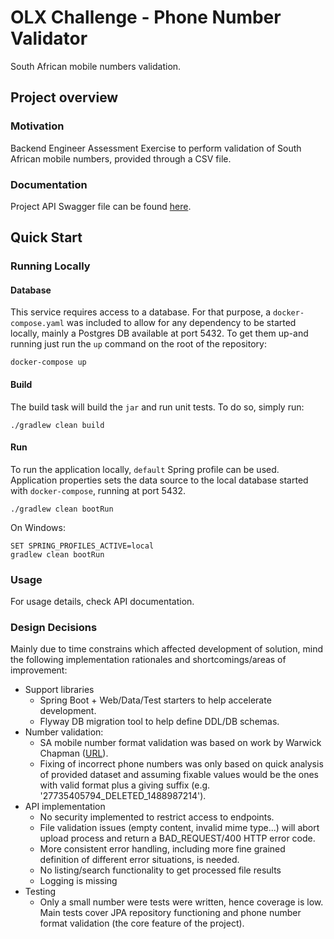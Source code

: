 # OLX Challenge - Phone Number Validator

South African mobile numbers validation.

## Project overview

### Motivation

Backend Engineer Assessment Exercise to perform validation of South African mobile numbers, provided through a CSV file.



### Documentation

Project API Swagger file can be found [here](https://github.com/rxcorreia/phone-validator/blob/master/api/swagger.yaml).

## Quick Start

### Running Locally

#### Database

This service requires access to a database. For that purpose, a `docker-compose.yaml` was included to allow for any
dependency to be started locally, mainly a Postgres DB available at port 5432. To get them up-and running just run the `up` command on the root of the repository:

```
docker-compose up
```

#### Build

The build task will build the `jar` and run unit tests. To do so,
simply run:

```
./gradlew clean build
```

#### Run

To run the application locally, `default` Spring profile can be used. Application properties sets the data source to
the local database started with `docker-compose`, running at port 5432.

```
./gradlew clean bootRun
```

On Windows:

```
SET SPRING_PROFILES_ACTIVE=local
gradlew clean bootRun
```
### Usage
For usage details, check API documentation.


### Design Decisions
Mainly due to time constrains which affected development of solution, mind the following implementation rationales and shortcomings/areas of improvement:
* Support libraries
    * Spring Boot + Web/Data/Test starters to help accelerate development.
    * Flyway DB migration tool to help define DDL/DB schemas.
* Number validation:
    * SA mobile number format validation was based on work by Warwick Chapman ([URL](http://wa.rwick.com/2016/06/09/validating-south-african-cell-numbers-with-a-regular-expression-regex/)).
    * Fixing of incorrect phone numbers was only based on quick analysis of provided dataset and assuming fixable values would be the ones with valid format plus a giving suffix (e.g. '27735405794_DELETED_1488987214').
* API implementation
    * No security implemented to restrict access to endpoints.
    * File validation issues (empty content, invalid mime type...) will abort upload process and return a BAD_REQUEST/400 HTTP error code.
    * More consistent error handling, including more fine grained definition of different error situations, is needed.
    * No listing/search functionality to get processed file results 
    * Logging is missing
* Testing 
    * Only a small number were tests were written, hence coverage is low. Main tests cover JPA repository functioning and phone number format validation (the core feature of the project).